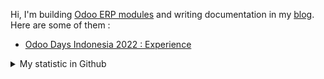 Hi, I'm building [Odoo ERP modules](https://apps.odoo.com/apps/browse?repo_maintainer_id=276647) and writing documentation in my [blog](https://blog.altela.com). Here are some of them :
<!-- BLOG-POST-LIST:START -->
- [Odoo Days Indonesia 2022 : Experience](https://blog.altela.net/2022/12/odoo-days-indonesia-2022-experience.html)
<!-- BLOG-POST-LIST:END -->


<details>
    <summary>My statistic in Github</summary>
<div>

<img height="154" src="https://github-readme-stats.vercel.app/api?username=altela&count_private=true&theme=github_dark&hide_border=true&show_icons=true&include_all_commits=true&hide_rank=false&custom_title=Activity%20On%20GitHub" />
  
<img height="154" src="https://github-readme-stats.vercel.app/api/top-langs/?username=altela&layout=compact&theme=github_dark&&langs_count=10&hide_border=true&custom_title=Repository's%20Composition%20Languages" />
</div>
    
<!--START_SECTION:waka-->

```text
Python            16 hrs 26 mins  ████████████████████████▓   98.10 %
XML               17 mins         ▒░░░░░░░░░░░░░░░░░░░░░░░░   01.70 %
Text              1 min           ░░░░░░░░░░░░░░░░░░░░░░░░░   00.18 %
Gettext Catalog   0 secs          ░░░░░░░░░░░░░░░░░░░░░░░░░   00.01 %
GitIgnore file    0 secs          ░░░░░░░░░░░░░░░░░░░░░░░░░   00.00 %
HTML              0 secs          ░░░░░░░░░░░░░░░░░░░░░░░░░   00.00 %
```

<!--END_SECTION:waka-->

</details>

<!-- Waka documentation : https://medium.com/@JakenH/show-off-your-coding-stats-on-your-github-profile-using-wakatime-ce3ceb1063b5 -->

